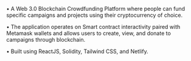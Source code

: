 • A Web 3.0 Blockchain Crowdfunding Platform where people can fund specific campaigns and projects using their cryptocurrency of choice. 

• The application operates on Smart contract interactivity paired with Metamask wallets and allows users to create, view, and donate to campaigns through blockchain. 

• Built using ReactJS, Solidity, Tailwind CSS, and Netlify.
